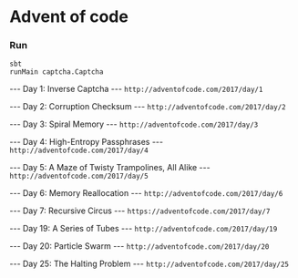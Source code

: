 # Advent of code

### Run
```
sbt
runMain captcha.Captcha
```

--- Day 1: Inverse Captcha ---
`http://adventofcode.com/2017/day/1`

--- Day 2: Corruption Checksum ---
`http://adventofcode.com/2017/day/2`

--- Day 3: Spiral Memory ---
`http://adventofcode.com/2017/day/3`

--- Day 4: High-Entropy Passphrases ---
`http://adventofcode.com/2017/day/4`

--- Day 5: A Maze of Twisty Trampolines, All Alike ---
`http://adventofcode.com/2017/day/5`

--- Day 6: Memory Reallocation ---
`http://adventofcode.com/2017/day/6`

--- Day 7: Recursive Circus ---
`https://adventofcode.com/2017/day/7`

--- Day 19: A Series of Tubes ---
`http://adventofcode.com/2017/day/19`

--- Day 20: Particle Swarm ---
`http://adventofcode.com/2017/day/20`

--- Day 25: The Halting Problem ---
`http://adventofcode.com/2017/day/25`
